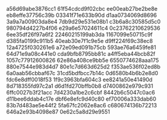 a56d69abe3876cc1
61f54cdcd9f02cbc
ee00eab27be2be8e
eb8effe37756c39b
03341f71e633b90d
d1aa0734069d8696
3a9a7a00903da8e4
7db9d29e531e08b1
c3b6a8c30585d5c0
980794d4227b4f06
e29a6e57024611c4
0c23762210629536
6ee35df26f97a6f2
22460215199ab3da
1167099e50715c9f
d385fa0199c911b5
40eab30e7f1c9e5e
d9ff224f69c38ec8
12a4725f030261e6
a72e09ed091b75cb
593ae76a6459fe81
64d71e9a08c441e0
cda9bfb8795bb81c
a4ff5eba44bcb82f
1057c77912600826
62e86a408ce9bb5e
6550774628aaa175
880e7544e983d4d7
80e1c7d663d625d2
f353ae536f02ed8b
6a0aab56cbbaf67c
31cd5bdfbcc7b14c
0d6580b4b6b2e8d0
fdc6e8dff0018f53
1f9c3963bfa604c3
ee8241a50e41490d
8d718355fd97c2a1
d6d1fd270bffb0b8
d7400862e979c931
6ffc0027b3f21acc
7d4230a1be2c6cbf
8442b6c5047c0ac6
d11bee6ddab4c17e
dbf6e8efc9d40c80
ef70006a333dab60
83b7d483ae5e44f2
5fa67fc2062e8ac6
c680674136b72213
646a2e93b4098e87
0e62c5a8d29e9551
